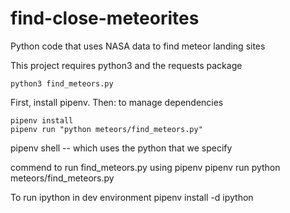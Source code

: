 # find-close-meteorites
Python code that uses NASA data to find meteor landing sites

This project requires python3 and the requests package

`python3 find_meteors.py`

First, install pipenv. Then: to manage dependencies
```
pipenv install
pipenv run "python meteors/find_meteors.py"
```
pipenv shell -- which uses the python that we specify

commend to run find_meteors.py using pipenv
pipenv run python meteors/find_meteors.py

To run ipython in dev environment
pipenv install -d ipython